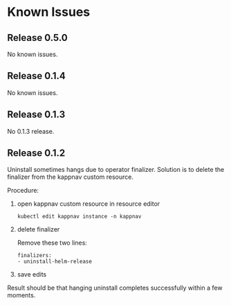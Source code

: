 # Known Issues

## Release 0.5.0

No known issues.

## Release 0.1.4 

No known issues.

## Release 0.1.3 

No 0.1.3 release. 

## Release 0.1.2 

Uninstall sometimes hangs due to operator finalizer.  Solution is to delete the finalizer from the kappnav custom resource.

Procedure:  

1. open kappnav custom resource in resource editor

   ```
   kubectl edit kappnav instance -n kappnav
   ```

1. delete finalizer 

   Remove these two lines: 
   ```
   finalizers:
   - uninstall-helm-release
   ```
   
1. save edits 

Result should be that hanging uninstall completes successfully within a few moments. 
